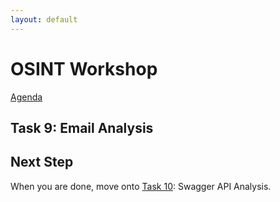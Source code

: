 ```yaml
---
layout: default
---
```


# OSINT Workshop
[Agenda](./index.md)

## Task 9: Email Analysis



## Next Step

When you are done, move onto [Task 10](task10.md): Swagger API Analysis.